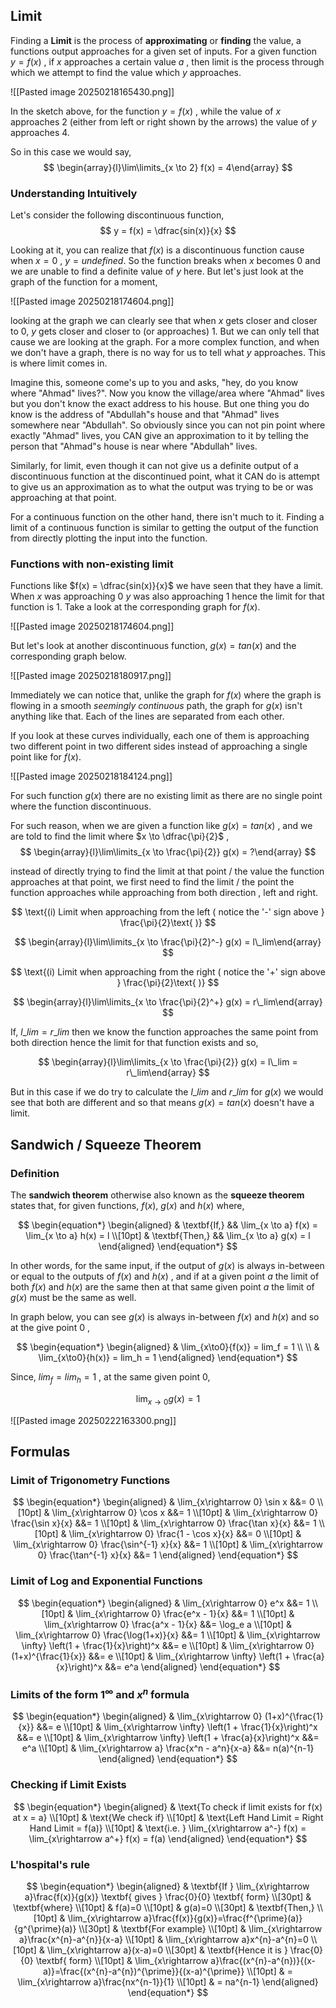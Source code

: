 ## Limit

Finding a **Limit** is the process of **approximating** or **finding** the value, a functions output approaches for a given set of inputs. For a given function $y = f(x)$ , if $x$ approaches a certain value $a$ , then limit is the process through which we attempt to find the value which $y$ approaches.

![[Pasted image 20250218165430.png]]

In the sketch above, for the function $y = f(x)$ , while the value of $x$ approaches 2 (either from left or right shown by the arrows) the value of $y$ approaches 4. 

So in this case we would say,
$$
\begin{array}{l}\lim\limits_{x \to 2} f(x) = 4\end{array}
$$


### Understanding Intuitively

Let's consider the following discontinuous function,
$$
y = f(x) = \dfrac{sin(x)}{x}
$$

Looking at it, you can realize that $f(x)$ is a discontinuous function cause when $x = 0$ , $y = undefined$. So the function breaks when $x$ becomes 0 and we are unable to find a definite value of $y$ here. But let's just look at the graph of the function for a moment,

![[Pasted image 20250218174604.png]]

looking at the graph we can clearly see that when $x$ gets closer and closer to 0, $y$ gets closer and closer  to (or approaches) 1. But we can only tell that cause we are looking at the graph. For a more complex function, and when we don't have a graph, there is no way for us to tell what $y$ approaches. This is where limit comes in.

Imagine this, someone come's up to you and asks, "hey, do you know where "Ahmad" lives?". Now you know the village/area where "Ahmad" lives but you don't know the exact address to his house. But one thing you do know is the address of "Abdullah"s house and that "Ahmad" lives somewhere near "Abdullah". So obviously since you can not pin point where exactly "Ahmad" lives, you CAN give an approximation to it by telling the person that "Ahmad"s house is near where "Abdullah" lives.

Similarly, for limit, even though it can not give us a definite output of a discontinuous function at the discontinued point, what it CAN do is attempt to give us an approximation as to what the output was trying to be or was approaching at that point.

For a continuous function on the other hand, there isn't much to it. Finding a limit of a continuous function is similar to getting the output of the function from directly plotting the input into the function.


### Functions with non-existing limit

Functions like $f(x) = \dfrac{sin(x)}{x}$ we have seen that they have a limit. When $x$ was approaching 0 $y$ was also approaching 1 hence the limit for that function is 1. Take a look at the corresponding graph for $f(x)$.

![[Pasted image 20250218174604.png]]

But let's look at another discontinuous function, $g(x) = tan(x)$ and the corresponding graph below.

![[Pasted image 20250218180917.png]]

Immediately we can notice that, unlike the graph for $f(x)$ where the graph is flowing in a smooth _seemingly continuous_ path, the graph for $g(x)$ isn't anything like that. Each of the lines are separated from each other.

If you look at these curves individually, each one of them is approaching two different point in two different sides instead of approaching a single point like for $f(x)$.

![[Pasted image 20250218184124.png]]

For such function $g(x)$ there are no existing limit as there are no single point where the function discontinuous.

For such reason, when we are given a function like $g(x) = tan(x)$ , and we are told to find the limit where  $x \to \dfrac{\pi}{2}$  ,
$$
\begin{array}{l}\lim\limits_{x \to \frac{\pi}{2}} g(x) = ?\end{array}
$$

instead of directly trying to find the limit at that point / the value the function approaches at that point, we first need to find the limit / the point the function approaches while approaching from both direction , left and right.

$$
\text{(i) Limit when approaching from the left ( notice the '-' sign above } \frac{\pi}{2}\text{ )}
$$

$$
\begin{array}{l}\lim\limits_{x \to \frac{\pi}{2}^-} g(x) = l\_lim\end{array}
$$

$$
\text{(i) Limit when approaching from the right ( notice the '+' sign above } \frac{\pi}{2}\text{ )}
$$

$$
\begin{array}{l}\lim\limits_{x \to \frac{\pi}{2}^+} g(x) = r\_lim\end{array}
$$

If,  $l\_lim = r\_lim$  then we know the function approaches the same point from both direction hence the limit for that function exists and so,

$$
\begin{array}{l}\lim\limits_{x \to \frac{\pi}{2}} g(x) = l\_lim = r\_lim\end{array}
$$

But in this case if we do try to calculate the $l\_lim$  and $r\_lim$  for $g(x)$ we would see that both are different and so that means $g(x) = tan(x)$ doesn't have a limit.


## Sandwich / Squeeze Theorem

### Definition

The **sandwich theorem** otherwise also known as the **squeeze theorem** states that,
for given functions, $f(x)$,  $g(x)$ and $h(x)$ where,

$$
\begin{equation*}
\begin{aligned}
& \textbf{If,} &&
\lim_{x \to a} f(x) = \lim_{x \to a} h(x) = l \\[10pt]
& \textbf{Then,} &&
\lim_{x \to a} g(x) = l
\end{aligned}
\end{equation*}
$$

In other words, for the same input, if the output of $g(x)$ is always in-between or equal to the outputs of $f(x)$ and $h(x)$ , and if at a given point $a$ the limit of both $f(x)$ and $h(x)$ are the same then at that same given point $a$ the limit of $g(x)$ must be the same as well.

In graph below, you can see $g(x)$ is always in-between $f(x)$ and $h(x)$ and so at the give point $0$ ,

$$
\begin{equation*}
\begin{aligned}
& \lim_{x\to0}{f(x)} = lim_f = 1 \\ \\
& \lim_{x\to0}{h(x)} = lim_h = 1
\end{aligned}
\end{equation*}
$$

Since, $lim_f = lim_h = 1$  , at the same given point $0$,

$$
\lim_{x\to0}{g(x)} = 1
$$


![[Pasted image 20250222163300.png]]

## Formulas


### Limit of Trigonometry Functions

$$
\begin{equation*}
\begin{aligned}
& \lim_{x\rightarrow 0} \sin x &&= 0 \\[10pt]
& \lim_{x\rightarrow 0} \cos x &&= 1 \\[10pt]
& \lim_{x\rightarrow 0} \frac{\sin x}{x} &&= 1 \\[10pt]
& \lim_{x\rightarrow 0} \frac{\tan x}{x} &&= 1 \\[10pt]
& \lim_{x\rightarrow 0} \frac{1 - \cos x}{x} &&= 0 \\[10pt]
& \lim_{x\rightarrow 0} \frac{\sin^{-1} x}{x} &&= 1 \\[10pt]
& \lim_{x\rightarrow 0} \frac{\tan^{-1} x}{x} &&= 1
\end{aligned}
\end{equation*}
$$


### Limit of Log and Exponential Functions

$$
\begin{equation*}
\begin{aligned}
& \lim_{x\rightarrow 0} e^x &&= 1 \\[10pt]
& \lim_{x\rightarrow 0} \frac{e^x - 1}{x} &&= 1 \\[10pt]
& \lim_{x\rightarrow 0} \frac{a^x - 1}{x} &&= \log_e a \\[10pt]
& \lim_{x\rightarrow 0} \frac{\log(1+x)}{x} &&= 1 \\[10pt]
& \lim_{x\rightarrow \infty} \left(1 + \frac{1}{x}\right)^x &&= e \\[10pt]
& \lim_{x\rightarrow 0} (1+x)^{\frac{1}{x}} &&= e \\[10pt]
& \lim_{x\rightarrow \infty} \left(1 + \frac{a}{x}\right)^x &&= e^a
\end{aligned}
\end{equation*}
$$


### Limits of the form $1^\infty$ and $x^n$ formula

$$
\begin{equation*}
\begin{aligned}
& \lim_{x\rightarrow 0} (1+x)^{\frac{1}{x}} &&= e \\[10pt]
& \lim_{x\rightarrow \infty} \left(1 + \frac{1}{x}\right)^x &&= e \\[10pt]
& \lim_{x\rightarrow \infty} \left(1 + \frac{a}{x}\right)^x &&= e^a \\[10pt]
& \lim_{x\rightarrow a} \frac{x^n - a^n}{x-a} &&= n(a)^{n-1}
\end{aligned}
\end{equation*}
$$


### Checking if Limit Exists

$$
\begin{equation*}
\begin{aligned}
& \text{To check if limit exists for f(x) at x = a} \\[10pt]
& \text{We check if} \\[10pt]
& \text{Left Hand Limit = Right Hand Limit = f(a)} \\[10pt]
& \text{i.e. } \lim_{x\rightarrow a^-} f(x) = \lim_{x\rightarrow a^+} f(x) = f(a)
\end{aligned}
\end{equation*}
$$


### L'hospital's rule

$$
\begin{equation*}
\begin{aligned}
& \textbf{If } \lim_{x\rightarrow a}\frac{f(x)}{g(x)} \textbf{ gives } \frac{0}{0} \textbf{ form} \\[30pt]
& \textbf{where} \\[10pt]
& f(a)=0 \\[10pt]
& g(a)=0 \\[30pt]
& \textbf{Then,} \\[10pt]
& \lim_{x\rightarrow a}\frac{f(x)}{g(x)}=\frac{f^{\prime}(a)}{g^{\prime}(a)} \\[30pt]
& \textbf{For example} \\[10pt]
& \lim_{x\rightarrow a}\frac{x^{n}-a^{n}}{x-a} \\[10pt]
& \lim_{x\rightarrow a}x^{n}-a^{n}=0 \\[10pt]
& \lim_{x\rightarrow a}(x-a)=0 \\[30pt]
& \textbf{Hence it is } \frac{0}{0} \textbf{ form} \\[10pt]
& \lim_{x\rightarrow a}\frac{(x^{n}-a^{n})}{(x-a)}=\frac{(x^{n}-a^{n})^{\prime}}{(x-a)^{\prime}} \\[10pt]
& = \lim_{x\rightarrow a}\frac{nx^{n-1}}{1} \\[10pt]
& = na^{n-1}
\end{aligned}
\end{equation*}
$$
